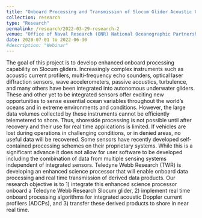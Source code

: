 ```yaml
---
title: "Onboard Processing and Transmission of Slocum Glider Acoustic Current Profiler Velocity Profiles"
collection: research
type: "Research"
permalink: /research/2022-03-29-research-2
venue: "Office of Naval Research (ONR) National Oceanographic Partnership Program "
date: 2020-07-01 to 2022-06-30
#description: "Webinar"
---
```


The goal of this project is to develop enhanced onboard processing capability on Slocum gliders. Increasingly complex instruments such as acoustic current profilers, multi-frequency echo sounders, optical laser diffraction sensors, wave accelerometers, passive acoustics, turbulence, and many others have been integrated into autonomous underwater gliders. These and other yet to be integrated sensors offer exciting new opportunities to sense essential ocean variables throughout the world’s oceans and in extreme environments and conditions. However, the large data volumes collected by these instruments cannot be efficiently telemetered to shore. Thus, shoreside processing is not possible until after recovery and their use for real time applications is limited. If vehicles are lost during operations in challenging conditions, or in  denied areas, no useful data will be recovered. Some sensors have recently developed self-contained processing schemes on their proprietary systems. While this is a significant advance it does not allow for user software to be developed including the combination of data from multiple sensing systems independent of integrated sensors. Teledyne Webb Research (TWR) is developing an enhanced science processor that will enable onboard data processing and real time transmission of derived data products. Our research objective is to 1) integrate this enhanced science processor onboard a Teledyne Webb Research Slocum glider, 2) implement real time onboard processing algorithms for integrated acoustic Doppler current profilers (ADCPs), and 3) transfer these derived products to shore in near real time.
